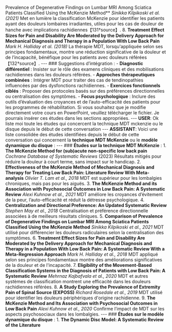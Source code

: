Prevalence of Degenerative Findings on Lumbar MRI Among Sciatica Patients Classified Using the McKenzie Method** *Sinikka Kilpikoski et al. (2021)* Met en lumière la classification McKenzie pour identifier les patients ayant des douleurs lombaires irradiantes, utiles pour les cas de douleur de hanche avec implications rachidiennes【131†source】. 8. **Treatment Effect Sizes for Pain and Disability Are Moderated by the Delivery Approach for Mechanical Diagnosis and Therapy in a Population With Low Back Pain** *Mark H. Halliday et al. (2018)* La thérapie MDT, lorsqu'appliquée selon ses principes fondamentaux, montre une réduction significative de la douleur et de l’incapacité, bénéfique pour les patients avec douleurs référées【132†source】. --- ### Suggestions d’intégration : - **Diagnostic différentiel** : Insister sur le rôle des examens cliniques et des mobilisations rachidiennes dans les douleurs référées. - **Approches thérapeutiques combinées** : Intégrer MDT pour traiter des cas de tendinopathies influencées par des dysfonctions rachidiennes. - **Exercices fonctionnels ciblés** : Proposer des protocoles basés sur des préférences directionnelles ou centralisation des symptômes. - **Focus psychologique** : Inclure des outils d’évaluation des croyances et de l’auto-efficacité des patients pour les programmes de réhabilitation. Si vous souhaitez que je modifie directement votre cours en PowerPoint, veuillez télécharger le fichier. Je pourrais insérer ces études dans les sections appropriées. --- **USER**: Ok liste moi toute les études qui concercent la technique MDT mckenzie ou le disque depuis le début de cette conversation --- **ASSISTANT**: Voici une liste consolidée des études identifiées depuis le début de cette conversation qui concernent la **technique MDT McKenzie** ou le **modèle dynamique du disque** : --- ### **Études sur la technique MDT McKenzie** : 1. **The McKenzie Method for (sub)acute non-specific low back pain** *Cochrane Database of Systematic Reviews* (2023) Résultats mitigés pour réduire la douleur à court terme, sans impact sur le handicap. 2. **Effectiveness of the McKenzie Method of Mechanical Diagnosis and Therapy for Treating Low Back Pain: Literature Review With Meta-analysis** *Olivier T. Lam et al., 2018* MDT est supérieur pour les lombalgies chroniques, mais pas pour les aiguës. 3. **The McKenzie Method and its Association with Psychosocial Outcomes in Low Back Pain: A Systematic Review** *Alexi Kuhnow et al., 2021* MDT améliore les croyances d’évitement de la peur, l’auto-efficacité et réduit la détresse psychologique. 4. **Centralization and Directional Preference: An Updated Systematic Review** *Stephen May et al., 2018* Centralisation et préférence directionnelle associées à de meilleurs résultats cliniques. 5. **Comparison of Prevalence of Degenerative Findings on Lumbar MRI Among Sciatica Patients Classified Using the McKenzie Method** *Sinikka Kilpikoski et al., 2021* MDT utilisé pour différencier les douleurs radiculaires selon la centralisation des symptômes. 6. **Treatment Effect Sizes for Pain and Disability Are Moderated by the Delivery Approach for Mechanical Diagnosis and Therapy in a Population With Low Back Pain: A Systematic Review With a Meta-Regression Approach** *Mark H. Halliday et al., 2018* MDT appliqué selon ses principes fondamentaux montre des améliorations significatives de la douleur et de l'incapacité. 7. **Eligibility of the Movement-Based Classification Systems in the Diagnosis of Patients with Low Back Pain: A Systematic Review** *Mehrnaz Kajbafvala et al., 2020* MDT et autres systèmes de classification montrent une efficacité dans les douleurs rachidiennes référées. 8. **A Study Exploring the Prevalence of Extremity Pain of Spinal Source (EXPOSS)** *Richard Rosedale et al., 2019* MDT utilisé pour identifier les douleurs périphériques d'origine rachidienne. 9. **The McKenzie Method and Its Association with Psychosocial Outcomes in Low Back Pain** *Alexi Kuhnow et al., 2020* Confirme l’impact de MDT sur les aspects psychosociaux dans les lombalgies. --- ### **Études sur le modèle dynamique du disque** : 1. **The Dynamic Disc Model: A Systematic Review of the Literature**